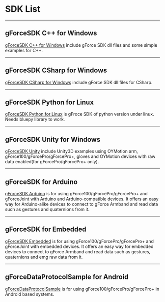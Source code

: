 # SDK List

***

## gForceSDK C++ for Windows

[gForceSDK C++ for Windows](https://github.com/oymotion/gForceSDKCXX) include gForce SDK dll files and some simple examples for C++.

***

## gForceSDK CSharp for Windows

[gForceSDK CSharp for Windows](https://github.com/oymotion/gForceSDKCSharp) include gForce SDK dll files for CSharp.

***

## gForceSDK Python for Linux

[gForceSDK Python for Linux](https://github.com/oymotion/gForceSDKPython) is gFroce SDK of python version under linux. Needs bluepy library to work.

***

## gForceSDK Unity for Windows

[gForceSDK Unity](https://github.com/oymotion/gForceSDKUnity) include Unity3D examples using OYMotion arm, gForce100/gForcePro/gForcePro+, gloves and OYMotion devices with raw data enabled(for gForcePro/gForcePro+ only).

***

## gForceSDK for Arduino

[gForceSDK Arduino](https://github.com/oymotion/gForceSDKArduino) is for using gForce100/gForcePro/gForcePro+ and gForceJoint with Arduino and Arduino-compatible devices. It offers an easy way for Arduino-alike devices to connect to gForce Armband and read data such as gestures and quaternions from it.

***

## gForceSDK for Embedded

[gForceSDK Embedded](https://github.com/oymotion/gForceSDKEmbedded) is for using gForce100/gForcePro/gForcePro+ and gForceJoint with embedded devices. It offers an easy way for embedded devices to connect to gForce Armband and read data such as gestures, quaternions and emg raw data from it.

***

## gForceDataProtocolSample for Android

[gForceDataProtocolSample](https://github.com/oymotion/gForceDataProtocolSample) is for using gForce100/gForcePro/gForcePro+ in Android based systems.
